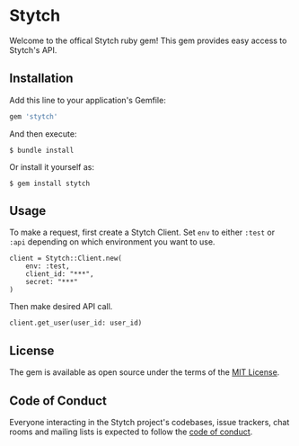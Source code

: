 # Stytch

Welcome to the offical Stytch ruby gem! This gem provides easy access to Stytch's API.

## Installation

Add this line to your application's Gemfile:

```ruby
gem 'stytch'
```

And then execute:

    $ bundle install

Or install it yourself as:

    $ gem install stytch

## Usage

To make a request, first create a Stytch Client.
Set `env` to either `:test` or `:api` depending on which environment you want to use.
```
client = Stytch::Client.new(
    env: :test,
    client_id: "***",
    secret: "***"
)
```

Then make desired API call.
```
client.get_user(user_id: user_id)
```

## License

The gem is available as open source under the terms of the [MIT License](https://opensource.org/licenses/MIT).

## Code of Conduct

Everyone interacting in the Stytch project's codebases, issue trackers, chat rooms and mailing lists is expected to follow the [code of conduct](https://github.com/[USERNAME]/stytch/blob/master/CODE_OF_CONDUCT.md).
